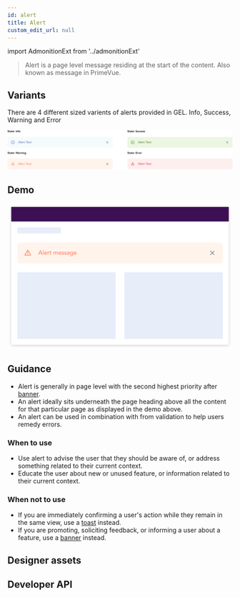 ```yaml
---
id: alert
title: Alert
custom_edit_url: null
---
```


import AdmonitionExt from '../admonitionExt'

> Alert is a page level message residing at the start of the content. Also known as message in PrimeVue.


## Variants

There are 4 different sized varients of alerts provided in GEL. Info, Success, Warning and Error

![Alert types](img/alert-types.svg)


## Demo

![Alert types](img/alert-demo.svg)


## Guidance

* Alert is generally in page level with the second highest priority after [banner](banner.md).
* An alert ideally sits underneath the page heading above all the content for that particular page as displayed in the demo above.
* An alert can be used in combination with from validation to help users remedy errors.

### When to use

* Use alert to advise the user that they should be aware of, or address something related to their current context.
* Educate the user about new or unused feature, or information related to their current context.

### When not to use

* If you are immediately confirming a user's action while they remain in the same view, use a [toast](toast.md) instead.
* If you are promoting, soliciting feedback, or informing a user about a feature, use a [banner](banner.md) instead.


## Designer assets

<AdmonitionExt type="figma" url="https://www.figma.com/file/kzLxtqv6YGL0wotiqzgEo4/GEL-UI-Doc?node-id=664%3A63922" />


## Developer API

<AdmonitionExt type="vue" url="https://primefaces.org/primevue/message" />
